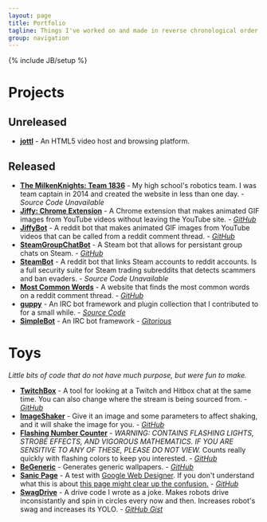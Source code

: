 ```yaml
---
layout: page
title: Portfolio
tagline: Things I've worked on and made in reverse chronological order
group: navigation
---
```

{% include JB/setup %}

# Projects




## Unreleased
* **[jottl](http://jottl.com/)** - An HTML5 video host and browsing platform.





## Released
* [**The MilkenKnights: Team 1836**](http://themilkenknights.com/) - My high school's robotics team. I was team captain in 2014 and created the website in less than one day. - *Source Code Unavailable*
* [**Jiffy: Chrome Extension**](https://chrome.google.com/webstore/detail/jiffy-the-gif-creating-pl/nlcjegmhpnnlbkpcfbechbjicnakhben?hl=en) - A Chrome extension that makes animated GIF images from YouTube videos without leaving the YouTube site. - [*GitHub*](https://github.com/drkabob/Jiffy/tree/master/JiffyPlugin)
* [**JiffyBot**](https://reddit.com/r/jiffybot) - A reddit bot that makes animated GIF images from YouTube videos that can be called from a reddit comment thread. - [*GitHub*](https://github.com/drkabob/Jiffy/tree/master/JiffyBot)
* [**SteamGroupChatBot**](http://steamcommunity.com/id/groupchatbot) - A Steam bot that allows for persistant group chats on Steam. - [*GitHub*](https://github.com/drkabob/SteamGroupChatBot)
* [**SteamBot**](http://reddit.com/u/SteamBot) - A reddit bot that links Steam accounts to reddit accounts. Is a full security suite for Steam trading subreddits that detects scammers and ban evaders. - *Source Code Unavailable*
* [**Most Common Words**](https://github.com/drkabob/most-common-words) - A website that finds the most common words on a reddit comment thread. - [*GitHub*](https://github.com/drkabob/most-common-words)
* [**guppy**](http://guppy.uk.to) - An IRC bot framework and plugin collection that I contributed to for a small while. - [*Source Code*](http://repo.or.cz/w/guppy.git)
* [**SimpleBot**](https://gitorious.org/simplebot) - An IRC bot framework - [*Gitorious*](https://gitorious.org/simplebot)





# Toys

*Little bits of code that do not have much purpose, but were fun to make.*

* [**TwitchBox**](http://nathancod.es/TwitchBox/) - A tool for looking at a Twitch and Hitbox chat at the same time. You can also change where the stream is being sourced from. - [*GitHub*](https://github.com/drkabob/TwitchBox)
* [**ImageShaker**](http://nathancod.es/ImageShaker/) - Give it an image and some parameters to affect shaking, and it will shake the image for you. - [*GitHub*](https://github.com/drkabob/ImageShaker)
* [**Flashing Number Counter**](http://nathancod.es/FlashingNumberCounter/) - *WARNING: CONTAINS FLASHING LIGHTS, STROBE EFFECTS, AND VIGOROUS MATHEMATICS. IF YOU ARE SENSITIVE TO ANY OF THESE, PLEASE DO NOT VIEW.* Counts really quickly with flashing colors to keep you interested. - [*GitHub*](https://github.com/drkabob/FlashingNumberCounter)
* [**BeGeneric**](http://nathancod.es/BeGeneric/) - Generates generic wallpapers. - [*GitHub*](https://github.com/drkabob/BeGeneric)
* [**Sanic Page**](http://nathancod.es/sanic/) - A test with [Google Web Designer](https://www.google.com/webdesigner/). If you don't understand what this is about [this page might clear up the confusion.](http://knowyourmeme.com/memes/sanic) - [*GitHub*](https://github.com/drkabob/drkabob.github.io/tree/master/sanic)
* [**SwagDrive**](http://www.chiefdelphi.com/forums/showthread.php?threadid=116538) - A drive code I wrote as a joke. Makes robots drive inconsistantly and spin in circles every now and then. Increases robot's swag and increases its YOLO. - [*GitHub Gist*](https://gist.github.com/drkabob/4a3dad13601a95a9e39b)
